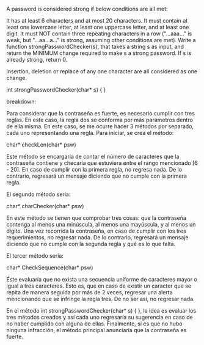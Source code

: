 A password is considered strong if below conditions are all met:

It has at least 6 characters and at most 20 characters.
It must contain at least one lowercase letter, at least one uppercase letter, and at least one digit.
It must NOT contain three repeating characters in a row ("...aaa..." is weak, but "...aa...a..." is strong, assuming other conditions are met).
Write a function strongPasswordChecker(s), that takes a string s as input, and return the MINIMUM change required to make s a strong password. If s is already strong, return 0.

Insertion, deletion or replace of any one character are all considered as one change.

int strongPasswordChecker(char* s) {    }

breakdown:

Para considerar que la contraseña es fuerte, es necesario cumplir con tres reglas. En este caso, la regla dos se conforma por más parámetros dentro de ella misma. En este caso, se me ocurre hacer 3 métodos por separado, cada uno representando una regla. Para iniciar, se crea el método:

char* checkLen(char* psw)

Este método se encargaría de contar el número de caracteres que la contraseña contiene y checaría que estuviera entre el rango mencionado [6 - 20]. En caso de cumplir con la primera regla, no regresa nada. De lo contrario, regresará un mensaje diciendo que no cumple con la primera regla.

El segundo método sería:

char* charChecker(char* psw)

En este método se tienen que comprobar tres cosas: que la contraseña contenga al menos una minúscula, al menos una mayúscula, y al menos un dígito. Una vez recorrida la contraseña, en caso de cumplir con los tres requerimientos, no regresar nada. De lo contrario, regresará un mensaje diciendo que no cumple con la segunda regla y qué es lo que falta.

El tercer método sería:

char* CheckSequence(char* psw)

Éste evaluaría que no exista una secuencia uniforme de caracteres mayor o igual a tres caracteres. Esto es, que en caso de existir un caracter que se repita de manera seguida por más de 2 veces, regresar una alerta mencionando que se infringe la regla tres. De no ser así, no regresar nada.

En el método int strongPasswordChecker(char* s) {    }, la idea es evaluar los tres métodos creados y así cada uno regresaría su sugerencia en caso de no haber cumplido con alguna de ellas. Finalmente, si es que no hubo ninguna infracción, el método principal anunciaría que la contraseña es fuerte.